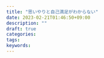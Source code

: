 ```yaml
---
title: "思いやりと自己満足がわからない"
date: 2023-02-21T01:46:50+09:00
description: ""
draft: true
categories:
tags:
keywords:
---
```


